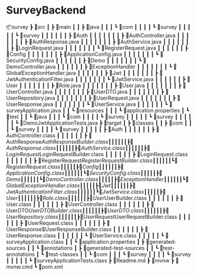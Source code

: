 # SurveyBackend

📦survey
 ┣ 📂src
 ┃ ┣ 📂main
 ┃ ┃ ┣ 📂java
 ┃ ┃ ┃ ┗ 📂com
 ┃ ┃ ┃ ┃ ┗ 📂survey
 ┃ ┃ ┃ ┃ ┃ ┗ 📂survey
 ┃ ┃ ┃ ┃ ┃ ┃ ┣ 📂Auth
 ┃ ┃ ┃ ┃ ┃ ┃ ┃ ┣ 📜AuthController.java
 ┃ ┃ ┃ ┃ ┃ ┃ ┃ ┣ 📜AuthResponse.java
 ┃ ┃ ┃ ┃ ┃ ┃ ┃ ┣ 📜AuthService.java
 ┃ ┃ ┃ ┃ ┃ ┃ ┃ ┣ 📜LoginRequest.java
 ┃ ┃ ┃ ┃ ┃ ┃ ┃ ┗ 📜RegisterRequest.java
 ┃ ┃ ┃ ┃ ┃ ┃ ┣ 📂Config
 ┃ ┃ ┃ ┃ ┃ ┃ ┃ ┣ 📜ApplicationConfig.java
 ┃ ┃ ┃ ┃ ┃ ┃ ┃ ┗ 📜SecurityConfig.java
 ┃ ┃ ┃ ┃ ┃ ┃ ┣ 📂Demo
 ┃ ┃ ┃ ┃ ┃ ┃ ┃ ┗ 📜DemoController.java
 ┃ ┃ ┃ ┃ ┃ ┃ ┣ 📂ExceptionHandler
 ┃ ┃ ┃ ┃ ┃ ┃ ┃ ┗ 📜GlobalExceptionHandler.java
 ┃ ┃ ┃ ┃ ┃ ┃ ┣ 📂Jwt
 ┃ ┃ ┃ ┃ ┃ ┃ ┃ ┣ 📜JwtAuthenticationFilter.java
 ┃ ┃ ┃ ┃ ┃ ┃ ┃ ┗ 📜JwtService.java
 ┃ ┃ ┃ ┃ ┃ ┃ ┣ 📂User
 ┃ ┃ ┃ ┃ ┃ ┃ ┃ ┣ 📜Role.java
 ┃ ┃ ┃ ┃ ┃ ┃ ┃ ┣ 📜User.java
 ┃ ┃ ┃ ┃ ┃ ┃ ┃ ┣ 📜UserController.java
 ┃ ┃ ┃ ┃ ┃ ┃ ┃ ┣ 📜UserDTO.java
 ┃ ┃ ┃ ┃ ┃ ┃ ┃ ┣ 📜UserRepository.java
 ┃ ┃ ┃ ┃ ┃ ┃ ┃ ┣ 📜UserRequest.java
 ┃ ┃ ┃ ┃ ┃ ┃ ┃ ┣ 📜UserResponse.java
 ┃ ┃ ┃ ┃ ┃ ┃ ┃ ┗ 📜UserService.java
 ┃ ┃ ┃ ┃ ┃ ┃ ┗ 📜surveyApplication.java
 ┃ ┃ ┗ 📂resources
 ┃ ┃ ┃ ┗ 📜application.properties
 ┃ ┗ 📂test
 ┃ ┃ ┗ 📂java
 ┃ ┃ ┃ ┗ 📂com
 ┃ ┃ ┃ ┃ ┗ 📂survey
 ┃ ┃ ┃ ┃ ┃ ┗ 📂survey
 ┃ ┃ ┃ ┃ ┃ ┃ ┗ 📜DemoJwtApplicationTests.java
 ┣ 📂target
 ┃ ┣ 📂classes
 ┃ ┃ ┣ 📂com
 ┃ ┃ ┃ ┗ 📂survey
 ┃ ┃ ┃ ┃ ┗ 📂survey
 ┃ ┃ ┃ ┃ ┃ ┣ 📂Auth
 ┃ ┃ ┃ ┃ ┃ ┃ ┣ 📜AuthController.class
 ┃ ┃ ┃ ┃ ┃ ┃ ┣ 📜AuthResponse$AuthResponseBuilder.class
 ┃ ┃ ┃ ┃ ┃ ┃ ┣ 📜AuthResponse.class
 ┃ ┃ ┃ ┃ ┃ ┃ ┣ 📜AuthService.class
 ┃ ┃ ┃ ┃ ┃ ┃ ┣ 📜LoginRequest$LoginRequestBuilder.class
 ┃ ┃ ┃ ┃ ┃ ┃ ┣ 📜LoginRequest.class
 ┃ ┃ ┃ ┃ ┃ ┃ ┣ 📜RegisterRequest$RegisterRequestBuilder.class
 ┃ ┃ ┃ ┃ ┃ ┃ ┗ 📜RegisterRequest.class
 ┃ ┃ ┃ ┃ ┃ ┣ 📂Config
 ┃ ┃ ┃ ┃ ┃ ┃ ┣ 📜ApplicationConfig.class
 ┃ ┃ ┃ ┃ ┃ ┃ ┗ 📜SecurityConfig.class
 ┃ ┃ ┃ ┃ ┃ ┣ 📂Demo
 ┃ ┃ ┃ ┃ ┃ ┃ ┗ 📜DemoController.class
 ┃ ┃ ┃ ┃ ┃ ┣ 📂ExceptionHandler
 ┃ ┃ ┃ ┃ ┃ ┃ ┗ 📜GlobalExceptionHandler.class
 ┃ ┃ ┃ ┃ ┃ ┣ 📂Jwt
 ┃ ┃ ┃ ┃ ┃ ┃ ┣ 📜JwtAuthenticationFilter.class
 ┃ ┃ ┃ ┃ ┃ ┃ ┗ 📜JwtService.class
 ┃ ┃ ┃ ┃ ┃ ┣ 📂User
 ┃ ┃ ┃ ┃ ┃ ┃ ┣ 📜Role.class
 ┃ ┃ ┃ ┃ ┃ ┃ ┣ 📜User$UserBuilder.class
 ┃ ┃ ┃ ┃ ┃ ┃ ┣ 📜User.class
 ┃ ┃ ┃ ┃ ┃ ┃ ┣ 📜UserController.class
 ┃ ┃ ┃ ┃ ┃ ┃ ┣ 📜UserDTO$UserDTOBuilder.class
 ┃ ┃ ┃ ┃ ┃ ┃ ┣ 📜UserDTO.class
 ┃ ┃ ┃ ┃ ┃ ┃ ┣ 📜UserRepository.class
 ┃ ┃ ┃ ┃ ┃ ┃ ┣ 📜UserRequest$UserRequestBuilder.class
 ┃ ┃ ┃ ┃ ┃ ┃ ┣ 📜UserRequest.class
 ┃ ┃ ┃ ┃ ┃ ┃ ┣ 📜UserResponse$UserResponseBuilder.class
 ┃ ┃ ┃ ┃ ┃ ┃ ┣ 📜UserResponse.class
 ┃ ┃ ┃ ┃ ┃ ┃ ┗ 📜UserService.class
 ┃ ┃ ┃ ┃ ┃ ┗ 📜surveyApplication.class
 ┃ ┃ ┗ 📜application.properties
 ┃ ┣ 📂generated-sources
 ┃ ┃ ┗ 📂annotations
 ┃ ┣ 📂generated-test-sources
 ┃ ┃ ┗ 📂test-annotations
 ┃ ┗ 📂test-classes
 ┃ ┃ ┗ 📂com
 ┃ ┃ ┃ ┗ 📂survey
 ┃ ┃ ┃ ┃ ┗ 📂survey
 ┃ ┃ ┃ ┃ ┃ ┗ 📜surveyApplicationTests.class
 ┣ 📜Readme.md
 ┣ 📜mvnw
 ┣ 📜mvnw.cmd
 ┗ 📜pom.xml